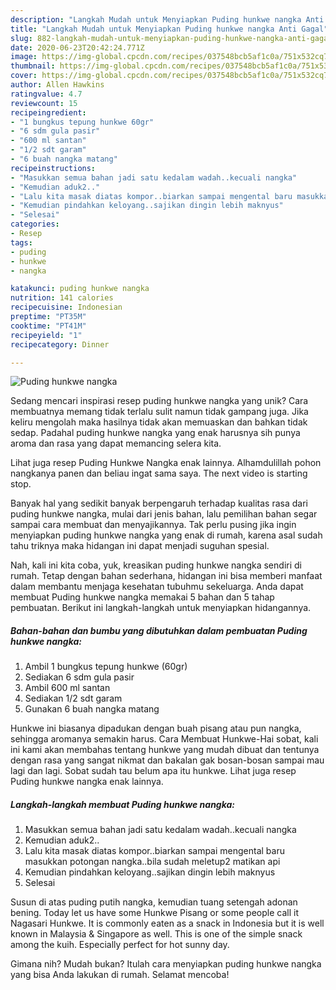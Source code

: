 ```yaml
---
description: "Langkah Mudah untuk Menyiapkan Puding hunkwe nangka Anti Gagal"
title: "Langkah Mudah untuk Menyiapkan Puding hunkwe nangka Anti Gagal"
slug: 882-langkah-mudah-untuk-menyiapkan-puding-hunkwe-nangka-anti-gagal
date: 2020-06-23T20:42:24.771Z
image: https://img-global.cpcdn.com/recipes/037548bcb5af1c0a/751x532cq70/puding-hunkwe-nangka-foto-resep-utama.jpg
thumbnail: https://img-global.cpcdn.com/recipes/037548bcb5af1c0a/751x532cq70/puding-hunkwe-nangka-foto-resep-utama.jpg
cover: https://img-global.cpcdn.com/recipes/037548bcb5af1c0a/751x532cq70/puding-hunkwe-nangka-foto-resep-utama.jpg
author: Allen Hawkins
ratingvalue: 4.7
reviewcount: 15
recipeingredient:
- "1 bungkus tepung hunkwe 60gr"
- "6 sdm gula pasir"
- "600 ml santan"
- "1/2 sdt garam"
- "6 buah nangka matang"
recipeinstructions:
- "Masukkan semua bahan jadi satu kedalam wadah..kecuali nangka"
- "Kemudian aduk2.."
- "Lalu kita masak diatas kompor..biarkan sampai mengental baru masukkan potongan nangka..bila sudah meletup2 matikan api"
- "Kemudian pindahkan keloyang..sajikan dingin lebih maknyus"
- "Selesai"
categories:
- Resep
tags:
- puding
- hunkwe
- nangka

katakunci: puding hunkwe nangka 
nutrition: 141 calories
recipecuisine: Indonesian
preptime: "PT35M"
cooktime: "PT41M"
recipeyield: "1"
recipecategory: Dinner

---
```



![Puding hunkwe nangka](https://img-global.cpcdn.com/recipes/037548bcb5af1c0a/751x532cq70/puding-hunkwe-nangka-foto-resep-utama.jpg)

Sedang mencari inspirasi resep puding hunkwe nangka yang unik? Cara membuatnya memang tidak terlalu sulit namun tidak gampang juga. Jika keliru mengolah maka hasilnya tidak akan memuaskan dan bahkan tidak sedap. Padahal puding hunkwe nangka yang enak harusnya sih punya aroma dan rasa yang dapat memancing selera kita.

Lihat juga resep Puding Hunkwe Nangka enak lainnya. Alhamdulillah pohon nangkanya panen dan beliau ingat sama saya. The next video is starting stop.

Banyak hal yang sedikit banyak berpengaruh terhadap kualitas rasa dari puding hunkwe nangka, mulai dari jenis bahan, lalu pemilihan bahan segar sampai cara membuat dan menyajikannya. Tak perlu pusing jika ingin menyiapkan puding hunkwe nangka yang enak di rumah, karena asal sudah tahu triknya maka hidangan ini dapat menjadi suguhan spesial.


Nah, kali ini kita coba, yuk, kreasikan puding hunkwe nangka sendiri di rumah. Tetap dengan bahan sederhana, hidangan ini bisa memberi manfaat dalam membantu menjaga kesehatan tubuhmu sekeluarga. Anda dapat membuat Puding hunkwe nangka memakai 5 bahan dan 5 tahap pembuatan. Berikut ini langkah-langkah untuk menyiapkan hidangannya.

<!--inarticleads1-->

##### Bahan-bahan dan bumbu yang dibutuhkan dalam pembuatan Puding hunkwe nangka:

1. Ambil 1 bungkus tepung hunkwe (60gr)
1. Sediakan 6 sdm gula pasir
1. Ambil 600 ml santan
1. Sediakan 1/2 sdt garam
1. Gunakan 6 buah nangka matang


Hunkwe ini biasanya dipadukan dengan buah pisang atau pun nangka, sehingga aromanya semakin harus. Cara Membuat Hunkwe-Hai sobat, kali ini kami akan membahas tentang hunkwe yang mudah dibuat dan tentunya dengan rasa yang sangat nikmat dan bakalan gak bosan-bosan sampai mau lagi dan lagi. Sobat sudah tau belum apa itu hunkwe. Lihat juga resep Puding hunkwe nangka enak lainnya. 

<!--inarticleads2-->

##### Langkah-langkah membuat Puding hunkwe nangka:

1. Masukkan semua bahan jadi satu kedalam wadah..kecuali nangka
1. Kemudian aduk2..
1. Lalu kita masak diatas kompor..biarkan sampai mengental baru masukkan potongan nangka..bila sudah meletup2 matikan api
1. Kemudian pindahkan keloyang..sajikan dingin lebih maknyus
1. Selesai


Susun di atas puding putih nangka, kemudian tuang setengah adonan bening. Today let us have some Hunkwe Pisang or some people call it Nagasari Hunkwe. It is commonly eaten as a snack in Indonesia but it is well known in Malaysia &amp; Singapore as well. This is one of the simple snack among the kuih. Especially perfect for hot sunny day. 

Gimana nih? Mudah bukan? Itulah cara menyiapkan puding hunkwe nangka yang bisa Anda lakukan di rumah. Selamat mencoba!
